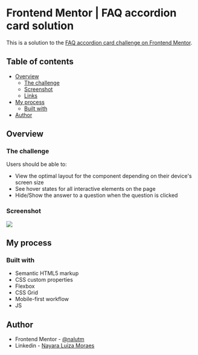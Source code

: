 # Frontend Mentor | FAQ accordion card solution

This is a solution to the [FAQ accordion card challenge on Frontend Mentor](https://www.frontendmentor.io/challenges/faq-accordion-card-XlyjD0Oam).  

## Table of contents

- [Overview](#overview)
  - [The challenge](#the-challenge)
  - [Screenshot](#screenshot)
  - [Links](#links)
- [My process](#my-process)
  - [Built with](#built-with)
- [Author](#author)

## Overview

### The challenge

Users should be able to:

- View the optimal layout for the component depending on their device's screen size
- See hover states for all interactive elements on the page
- Hide/Show the answer to a question when the question is clicked

### Screenshot

![](./screenshot.jpg)


## My process

### Built with

- Semantic HTML5 markup
- CSS custom properties
- Flexbox
- CSS Grid
- Mobile-first workflow
- JS 

## Author

- Frontend Mentor - [@nalutm](https://www.frontendmentor.io/profile/nalutm)
- Linkedin - [Nayara Luiza Moraes](https://www.linkedin.com/in/nayara-luiza-moraes-9a9382b5/)


